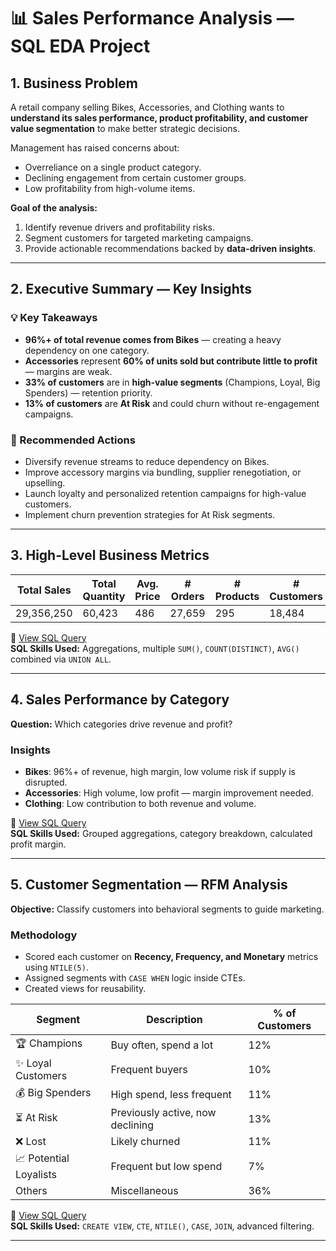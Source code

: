 # 📊 Sales Performance Analysis — SQL EDA Project

## 1. Business Problem
A retail company selling Bikes, Accessories, and Clothing wants to **understand its sales performance, product profitability, and customer value segmentation** to make better strategic decisions.

Management has raised concerns about:
- Overreliance on a single product category.
- Declining engagement from certain customer groups.
- Low profitability from high-volume items.

**Goal of the analysis:**
1. Identify revenue drivers and profitability risks.  
2. Segment customers for targeted marketing campaigns.  
3. Provide actionable recommendations backed by **data-driven insights**.

---

## 2. Executive Summary — Key Insights

### 💡 Key Takeaways
- **96%+ of total revenue comes from Bikes** — creating a heavy dependency on one category.  
- **Accessories** represent **60% of units sold but contribute little to profit** — margins are weak.  
- **33% of customers** are in **high-value segments** (Champions, Loyal, Big Spenders) — retention priority.  
- **13% of customers** are **At Risk** and could churn without re-engagement campaigns.  

### 📌 Recommended Actions
- Diversify revenue streams to reduce dependency on Bikes.  
- Improve accessory margins via bundling, supplier renegotiation, or upselling.  
- Launch loyalty and personalized retention campaigns for high-value customers.  
- Implement churn prevention strategies for At Risk segments.

---

## 3. High-Level Business Metrics
| **Total Sales** | **Total Quantity** | **Avg. Price** | **# Orders** | **# Products** | **# Customers** |
|-----------------|--------------------|----------------|--------------|----------------|-----------------|
| 29,356,250      | 60,423             | 486            | 27,659       | 295            | 18,484          |

📂 [View SQL Query](scripts/1_Business_metrics)  
**SQL Skills Used:** Aggregations, multiple `SUM()`, `COUNT(DISTINCT)`, `AVG()` combined via `UNION ALL`.

---

## 4. Sales Performance by Category
**Question:** Which categories drive revenue and profit?

### Insights
- **Bikes**: 96%+ of revenue, high margin, low volume risk if supply is disrupted.  
- **Accessories**: High volume, low profit — margin improvement needed.  
- **Clothing**: Low contribution to both revenue and volume.

📂 [View SQL Query](scripts/2_categories_performance)  
**SQL Skills Used:** Grouped aggregations, category breakdown, calculated profit margin.

---

## 5. Customer Segmentation — RFM Analysis
**Objective:** Classify customers into behavioral segments to guide marketing.

### Methodology
- Scored each customer on **Recency, Frequency, and Monetary** metrics using `NTILE(5)`.
- Assigned segments with `CASE WHEN` logic inside CTEs.
- Created views for reusability.

| Segment | Description | % of Customers |
|---------|-------------|----------------|
| 🏆 Champions | Buy often, spend a lot | 12% |
| ✨ Loyal Customers | Frequent buyers | 10% |
| 💰 Big Spenders | High spend, less frequent | 11% |
| ⏳ At Risk | Previously active, now declining | 13% |
| ❌ Lost | Likely churned | 11% |
| 📈 Potential Loyalists | Frequent but low spend | 7% |
| Others | Miscellaneous | 36% |

📂 [View SQL Query](scripts/3_customers_segementation.sql)  
**SQL Skills Used:** `CREATE VIEW`, `CTE`, `NTILE()`, `CASE`, `JOIN`, advanced filtering.

---


